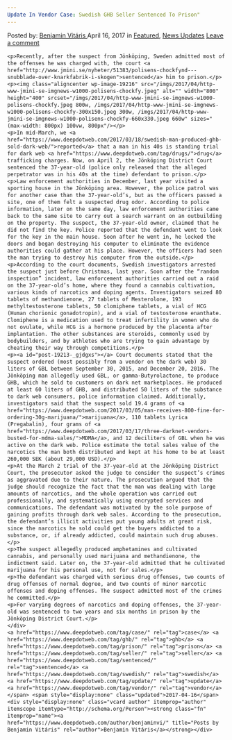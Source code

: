 ```yaml
---
Update In Vendor Case: Swedish GHB Seller Sentenced To Prison"
---
```

<article class="post-listing post-19213 post type-post status-publish format-standard has-post-thumbnail hentry  tag-case tag-ghb tag-prison tag-seller tag-sentenced tag-swedish tag-update tag-vendor">
    <div class="post-inner">
        <span>Posted by: <a href="https://www.deepdotweb.com/author/benjaminvi/" title="">Benjamin Vitáris </a></span>
    <span>April 16, 2017</span>
    <span>in <a href="https://www.deepdotweb.com/category/deepdot-news/" rel="category tag">Featured</a>, <a href="https://www.deepdotweb.com/category/news-updates/" rel="category tag">News Updates</a></span>
    <span><a href="https://www.deepdotweb.com/2017/04/16/update-vendor-case-swedish-ghb-seller-sentenced-prison/#respond">Leave a comment</a></span>
    </p>
    <div class="clear"></div>
    
    <p>Recently, after the suspect from Jönköping, Sweden admitted most of the offenses he was charged with, the court <a href="http://www.jmini.se/nyheter/51383/polisens-chockfynd---snubblade-over-knarkfabrik-i-skogen">sentenced</a> him to prison.</p>
    <p><img class="aligncenter wp-image-19216" src="/imgs/2017/04/http-www-jmini-se-imgnews-w1000-polisens-chockfy.jpeg" alt="" width="800" height="400" srcset="/imgs/2017/04/http-www-jmini-se-imgnews-w1000-polisens-chockfy.jpeg 800w, /imgs/2017/04/http-www-jmini-se-imgnews-w1000-polisens-chockfy-300x150.jpeg 300w, /imgs/2017/04/http-www-jmini-se-imgnews-w1000-polisens-chockfy-660x330.jpeg 660w" sizes="(max-width: 800px) 100vw, 800px"/></p>
    <p>In mid-March, we <a href="https://www.deepdotweb.com/2017/03/18/swedish-man-produced-ghb-sold-dark-web/">reported</a> that a man in his 40s is standing trial for dark web <a href="https://www.deepdotweb.com/tag/drugs/">drug</a> trafficking charges. Now, on April 2, the Jönköping District Court sentenced the 37-year-old (police only released that the alleged perpetrator was in his 40s at the time) defendant to prison.</p>
    <p>Law enforcement authorities in December, last year visited a sporting house in the Jönköping area. However, the police patrol was for another case than the 37-year-old’s, but as the officers passed a site, one of them felt a suspected drug odor. According to police information, later on the same day, law enforcement authorities came back to the same site to carry out a search warrant on an outbuilding on the property. The suspect, the 37-year-old owner, claimed that he did not find the key. Police reported that the defendant went to look for the key in the main house. Soon after he went in, he locked the doors and began destroying his computer to eliminate the evidence authorities could gather at his place. However, the officers had seen the man trying to destroy his computer from the outside.</p>
    <p>According to the court documents, Swedish investigators arrested the suspect just before Christmas, last year. Soon after the “random inspection” incident, law enforcement authorities carried out a raid on the 37-year-old’s home, where they found a cannabis cultivation, various kinds of narcotics and doping agents. Investigators seized 80 tablets of methandienone, 27 tablets of Mesterolone, 193 methyltestosterone tablets, 50 clomiphene tablets, a vial of HCG (Human chorionic gonadotropin), and a vial of testosterone enanthate. Clomiphene is a medication used to treat infertility in women who do not ovulate, while HCG is a hormone produced by the placenta after implantation. The other substances are steroids, commonly used by bodybuilders, and by athletes who are trying to gain advantage by cheating their way through competitions.</p>
    <p><a id="post-19213-_gjdgxs"></a> Court documents stated that the suspect ordered (most possibly from a vendor on the dark web) 30 liters of GBL between September 30, 2015, and December 20, 2016. The Jönköping man allegedly used GBL, or gamma-Butyrolactone, to produce GHB, which he sold to customers on dark net marketplaces. He produced at least 60 liters of GHB, and distributed 50 liters of the substance to dark web consumers, police information claimed. Additionally, investigators said that the suspect sold 19.4 grams of <a href="https://www.deepdotweb.com/2017/03/05/man-receives-800-fine-for-ordering-30g-marijuana/">marijuana</a>, 110 tablets Lyrica (Pregabalin), four grams of <a href="https://www.deepdotweb.com/2017/03/17/three-darknet-vendors-busted-for-mdma-sales/">MDMA</a>, and 12 deciliters of GBL when he was active on the dark web. Police estimate the total sales value of the narcotics the man both distributed and kept at his home to be at least 260,000 SEK (about 29,000 USD).</p>
    <p>At the March 2 trial of the 37-year-old at the Jönköping District Court, the prosecutor asked the judge to consider the suspect’s crimes as aggravated due to their nature. The prosecution argued that the judge should recognize the fact that the man was dealing with large amounts of narcotics, and the whole operation was carried out professionally, and systematically using encrypted services and communications. The defendant was motivated by the sole purpose of gaining profits through dark web sales. According to the prosecution, the defendant’s illicit activities put young adults at great risk, since the narcotics he sold could get the buyers addicted to a substance, or, if already addicted, could maintain such drug abuses.</p>
    <p>The suspect allegedly produced amphetamines and cultivated cannabis, and personally used marijuana and methandienone, the indictment said. Later on, the 37-year-old admitted that he cultivated marijuana for his personal use, not for sales.</p>
    <p>The defendant was charged with serious drug offenses, two counts of drug offenses of normal degree, and two counts of minor narcotic offenses and doping offenses. The suspect admitted most of the crimes he committed.</p>
    <p>For varying degrees of narcotics and doping offenses, the 37-year-old was sentenced to two years and six months in prison by the Jönköping District Court.</p>
    </div>
    <a href="https://www.deepdotweb.com/tag/case/" rel="tag">case</a> <a href="https://www.deepdotweb.com/tag/ghb/" rel="tag">ghb</a> <a href="https://www.deepdotweb.com/tag/prison/" rel="tag">prison</a> <a href="https://www.deepdotweb.com/tag/seller/" rel="tag">seller</a> <a href="https://www.deepdotweb.com/tag/sentenced/" rel="tag">sentenced</a> <a href="https://www.deepdotweb.com/tag/swedish/" rel="tag">swedish</a> <a href="https://www.deepdotweb.com/tag/update/" rel="tag">update</a> <a href="https://www.deepdotweb.com/tag/vendor/" rel="tag">vendor</a></span> <span style="display:none" class="updated">2017-04-16</span>
    <div style="display:none" class="vcard author" itemprop="author" itemscope itemtype="http://schema.org/Person"><strong class="fn" itemprop="name"><a href="https://www.deepdotweb.com/author/benjaminvi/" title="Posts by Benjamin Vitáris" rel="author">Benjamin Vitáris</a></strong></div>
    
